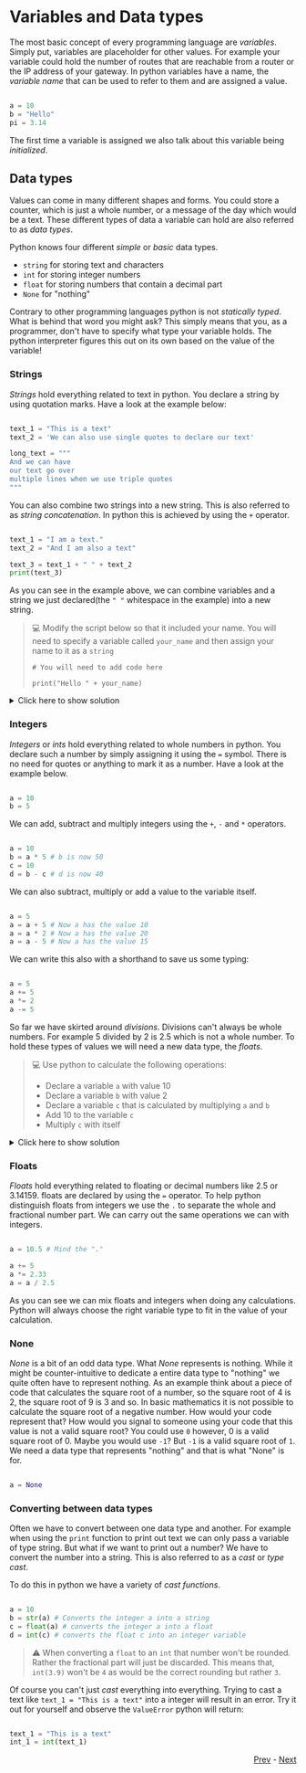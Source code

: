 # Variables and Data types

The most basic concept of every programming language are *variables*. Simply put,
variables are placeholder for other values. For example your variable could hold 
the number of routes that are reachable from a router or the IP address of your 
gateway. In python variables have a name, the *variable name* that can be used 
to refer to them and are assigned a value. 

```python 

a = 10
b = "Hello"
pi = 3.14
```

The first time a variable is assigned we also talk about this variable being *initialized*.

## Data types

Values can come in many different shapes and forms. You could store a counter, which is just a whole number, or a message of the day which would be a text. These different types of data a variable can hold are also referred to as *data types*.

Python knows four different *simple* or *basic* data types. 

* `string` for storing text and characters
* `int` for storing integer numbers
* `float` for storing numbers that contain a decimal part
* `None` for "nothing"

Contrary to other programming languages python is not *statically typed*. What is behind that word you might ask? This simply means that you, as a programmer, don't have to specify what type your variable holds. The python interpreter figures this out on its own based on the value of the variable!

### Strings

*Strings* hold everything related to text in python. You declare a string by using 
quotation marks. Have a look at the example below:

```python

text_1 = "This is a text"
text_2 = 'We can also use single quotes to declare our text'

long_text = """
And we can have
our text go over
multiple lines when we use triple quotes
"""
```

You can also combine two strings into a new string. This is also referred to as 
*string concatenation*. In python this is achieved by using the `+` operator.

```python

text_1 = "I am a text."
text_2 = "And I am also a text"

text_3 = text_1 + " " + text_2
print(text_3)
```

As you can see in the example above, we can combine variables and a string we just declared(the `" "` whitespace in the example) into a new string.

> :computer: Modify the script below so that it included your name. You will need to specify a variable called `your_name` and then assign your name to it as a `string`
> 
> ```python3
> # You will need to add code here
> 
> print("Hello " + your_name)
> ```

<details>
  <summary>Click here to show solution</summary>
  
  ```python
  your_name = "Marcel"
  print("Hello " + your_name)
  ```
</details>

### Integers

*Integers* or *ints* hold everything related to whole numbers in python. You declare such a number by simply assigning it using the `=` symbol. There is no need for quotes or anything to mark it as a number. Have a look at the example below.

```python

a = 10
b = 5
```

We can add, subtract and multiply integers using the `+`, `-` and `*` operators.

```python

a = 10
b = a * 5 # b is now 50
c = 10
d = b - c # d is now 40
```

We can also subtract, multiply or add a value to the variable itself. 

```python

a = 5
a = a + 5 # Now a has the value 10
a = a * 2 # Now a has the value 20
a = a - 5 # Now a has the value 15
```

We can write this also with a shorthand to save us some typing:

```python

a = 5
a += 5
a *= 2
a -= 5
```

So far we have skirted around *divisions*. Divisions can't always be whole numbers. For example 5 divided by 2 is 2.5 which is not a whole number. To hold these types of values we will need a new data type, the *floats*.

> :computer: Use python to calculate the following operations:
> * Declare a variable `a` with value 10
> * Declare a variable `b` with value 2
> * Declare a variable `c` that is calculated by multiplying `a` and `b`
> * Add 10 to the variable `c`
> * Multiply `c` with itself

<details>
  <summary>Click here to show solution</summary>
  
  ```python
  
  a = 10
  b = 2
  c = a * b
  c += 10 # alternative: c = c + 10
  c *= c # alternative: c = c * c
  ```
</details>

### Floats

*Floats* hold everything related to floating or decimal numbers like 2.5 or 3.14159. floats are declared by using the `=` operator. To help python distinguish floats from integers we use the `.` to separate the whole and fractional number part. We can carry out the same operations we can with integers.

```python

a = 10.5 # Mind the "."

a += 5
a *= 2.33
a = a / 2.5
```

As you can see we can mix floats and integers when doing any calculations. Python will always choose the right variable type to fit in the value of your calculation.

### None

*None* is a bit of an odd data type. What *None* represents is nothing. While it might be counter-intuitive to dedicate a entire data type to "nothing" we quite often have to represent nothing. As an example think about a piece of code that calculates the square root of a number, so the square root of 4 is 2, the square root of 9 is 3 and so. In basic mathematics it is not possible to calculate the square root of a negative number. How would your code represent that? How would you signal to someone using your code that this value is not a valid square root? You could use `0` however, 0 is a valid square root of 0. Maybe you would use `-1`? But `-1` is a valid square root of `1`. We need a data type that represents "nothing" and that is what "None" is for. 

```python

a = None
```

### Converting between data types

Often we have to convert between one data type and another. For example when using the `print` function to print out text we can only pass a variable of type string. But what if we want to print out a number? We have to convert the number into a string. This is also referred to as a *cast* or *type cast*.

To do this in python we have a variety of *cast functions*. 

```python

a = 10
b = str(a) # Converts the integer a into a string
c = float(a) # converts the integer a into a float
d = int(c) # converts the float c into an integer variable
```

> :warning: When converting a `float` to an `int` that number won't be rounded. Rather the fractional part will just be discarded. This means that, `int(3.9)` won't be `4` as would be the correct rounding but rather `3`. 

Of course you can't just *cast* everything into everything. Trying to cast a text like `text_1 = "This is a text"` into a integer will result in an error. Try it out for yourself and observe the `ValueError` python will return:

```python

text_1 = "This is a text"
int_1 = int(text_1)
```

<div align="right">
   
   [Prev](Readme.md) - [Next](loops.md)
</div>

